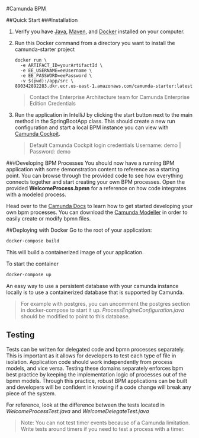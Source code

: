 #Camunda BPM

##Quick Start
###Installation

1)  Verify you have [Java](https://www.oracle.com/technetwork/java/javase/downloads/index.html), [Maven](https://maven.apache.org/download.cgi), and [Docker](https://www.docker.com/products/docker-desktop) installed on your computer. 

2)  Run this Docker command from a directory you want to install the camunda-starter project
    ```shell script
    docker run \
      -e ARTIFACT_ID=yourArtifactId \
      -e EE_USERNAME=eeUsername \
      -e EE_PASSWORD=eePassword \
      -v $(pwd):/app/src \
    890342892283.dkr.ecr.us-east-1.amazonaws.com/camunda-starter:latest
    ```
    > Contact the Enterprise Architecture team for Camunda Enterprise Edition Credentials

3)  Run the application in IntelliJ by clicking the start button next to the main method 
    in the SpringBootApp class. This should create a new run configuration and start a 
    local BPM instance you can view with [Camunda Cockpit](http://localhost:8443/). 
    
    > Default Camunda Cockpit login credentials 
    Username: demo | Password: demo

###Developing BPM Processes
You should now have a running BPM application with some demonstration content to reference
as a starting point. You can browse through the provided code to see how everything connects together
and start creating your own BPM processes. Open the provided **WelcomeProcess.bpmn** for a reference 
on how code integrates with a modeled process.

Head over to the [Camunda Docs](https://docs.camunda.org/manual/latest/) to learn how to get started 
developing your own bpm processes. You can download the [Camunda Modeller](https://camunda.com/download/modeler/) 
in order to easily create or modify bpmn files.

##Deploying with Docker
Go to the root of your application:
```bash
docker-compose build
```

This will build a containerized image of your application.

To start the container
```bash
docker-compose up
```

An easy way to use a persistent database with your camunda instance locally
is to use a containerized database that is supported by Camunda.
> For example with postgres, you can uncomment the postgres section in docker-compose to start it up.
> *ProcessEngineConfiguration.java* should be modified to point to this database.

## Testing
Tests can be written for delegated code and bpmn processes separately. This is important
as it allows for developers to test each type of file in isolation. Application code should work
independently from process models, and vice versa. Testing these domains separately enforces
bpm best practice by keeping the implementation logic of processes out of the bpmn models. Through 
this practice, robust BPM applications can be built and developers will be confident in knowing if
a code change will break any piece of the system.

For reference, look at the difference between the tests located in *WelcomeProcessTest.java*
and *WelcomeDelegateTest.java*

> Note: You can not test timer events because of a Camunda limitation.
> Write tests around timers if you need to test a process with a timer.